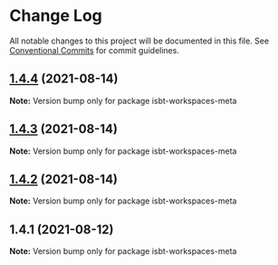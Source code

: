 # Change Log

All notable changes to this project will be documented in this file.
See [Conventional Commits](https://conventionalcommits.org) for commit guidelines.

## [1.4.4](https://github.com/kobiburnley/isbt/compare/isbt-workspaces-meta@1.4.3...isbt-workspaces-meta@1.4.4) (2021-08-14)

**Note:** Version bump only for package isbt-workspaces-meta





## [1.4.3](https://github.com/kobiburnley/isbt/compare/isbt-workspaces-meta@1.4.2...isbt-workspaces-meta@1.4.3) (2021-08-14)

**Note:** Version bump only for package isbt-workspaces-meta





## [1.4.2](https://github.com/kobiburnley/isbt/compare/isbt-workspaces-meta@1.4.1...isbt-workspaces-meta@1.4.2) (2021-08-14)

**Note:** Version bump only for package isbt-workspaces-meta





## 1.4.1 (2021-08-12)

**Note:** Version bump only for package isbt-workspaces-meta
